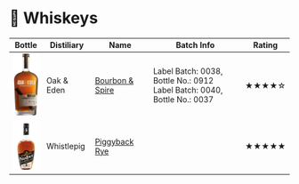 # 🥃  Whiskeys

| Bottle                                                                                     | Distiliary | Name                                                                   | Batch Info                                                                 | Rating |
|--------------------------------------------------------------------------------------------|------------|------------------------------------------------------------------------|----------------------------------------------------------------------------|--------|
| <div align="center"><img src="images/oak_and_eden_bourbon_and_spire.png" width="50"></div> | Oak & Eden | [Bourbon & Spire](https://www.oakandeden.com/bourbon)                  | Label Batch: 0038, Bottle No.: 0912<br>Label Batch: 0040, Bottle No.: 0037 | ★★★★☆  |
| <div align="center"><img src="images/whistlepig_piggyback_rye_6yr.png" width="50"></div>   | Whistlepig | [Piggyback Rye](https://whistlepigwhiskey.com/whiskeys/piggyback-rye/) |                                                                            | ★★★★★  |
